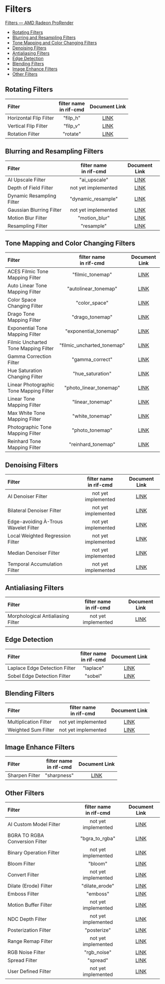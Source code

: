 # Filters

[Filters — AMD Radeon ProRender](https://radeon-pro.github.io/RadeonProRenderDocs/en/rif/filters.html)

 * [Rotating Filters](https://github.com/Umio-Yasuno/rif-cmd/blob/main/FILTERS.md#rotating-filters)
 * [Blurring and Resampling Filters](https://github.com/Umio-Yasuno/rif-cmd/blob/main/FILTERS.md#blurring-and-resampling-filters)
 * [Tone Mapping and Color Changing Filters](https://github.com/Umio-Yasuno/rif-cmd/blob/main/FILTERS.md#tone-mapping-and-color-changing-filters)
 * [Denoising Filters](https://github.com/Umio-Yasuno/rif-cmd/blob/main/FILTERS.md#denoising-filters)
 * [Antialiasing Filters](https://github.com/Umio-Yasuno/rif-cmd/blob/main/FILTERS.md#antialiasing-filters)
 * [Edge Detection](https://github.com/Umio-Yasuno/rif-cmd/blob/main/FILTERS.md#edge-detection)
 * [Blending Filters](https://github.com/Umio-Yasuno/rif-cmd/blob/main/FILTERS.md#blending-filters)
 * [Image Enhance Filters](https://github.com/Umio-Yasuno/rif-cmd/blob/main/FILTERS.md#image-enhance-filters)
 * [Other Filters](https://github.com/Umio-Yasuno/rif-cmd/blob/main/FILTERS.md#other-filters)


## Rotating Filters

| Filter | filter name<br>in rif-cmd | Document Link |
| :--    | :--:                      | :--:          |
| Horizontal Flip Filter | "filp_h" | [LINK](https://radeon-pro.github.io/RadeonProRenderDocs/en/rif/filters/horizontal_flip.html) |
| Vertical Flip Filter   | "filp_v" | [LINK](https://radeon-pro.github.io/RadeonProRenderDocs/en/rif/filters/vertical_flip.html)
| Rotation Filter        | "rotate" | [LINK](https://radeon-pro.github.io/RadeonProRenderDocs/en/rif/filters/rotation.html) |


## Blurring and Resampling Filters

| Filter | filter name<br>in rif-cmd | Document Link |
| :--    |  :--:                     | :--:          |
| AI Upscale Filter         | "ai_upscale" | [LINK](https://radeon-pro.github.io/RadeonProRenderDocs/en/rif/filters/ai_upscale.html) |
| Depth of Field Filter     | not yet implemented <!-- depth_of_filed --> | [LINK](https://radeon-pro.github.io/RadeonProRenderDocs/en/rif/filters/depth_of_field.html) |
| Dynamic Resampling Filter | "dynamic_resample" | [LINK](https://radeon-pro.github.io/RadeonProRenderDocs/en/rif/filters/dynamic_resampling.html) |
| Gaussian Blurring Filter  | not yet implemented <!-- gaussian_blur --> | [LINK](https://radeon-pro.github.io/RadeonProRenderDocs/en/rif/filters/gaussian_blurring.html) |
| Motion Blur Filter        | "motion_blur" | [LINK](https://radeon-pro.github.io/RadeonProRenderDocs/en/rif/filters/motion_blur.html) |
| Resampling Filter         | "resample"    | [LINK](https://radeon-pro.github.io/RadeonProRenderDocs/en/rif/filters/resampling.html) |


## Tone Mapping and Color Changing Filters

| Filter | filter name<br>in rif-cmd | Document Link |
| :--    | :--:                      | :--:          |
| ACES Filmic Tone Mapping Filter       | "filmic_tonemap"          | [LINK](https://radeon-pro.github.io/RadeonProRenderDocs/en/rif/filters/aces_filmic_tone_mapping.html) |
| Auto Linear Tone Mapping Filter       | "autolinear_tonemap"      | [LINK](https://radeon-pro.github.io/RadeonProRenderDocs/en/rif/filters/auto_linear_tone_mapping.html)
| Color Space Changing Filter           | "color_space"             | [LINK](https://radeon-pro.github.io/RadeonProRenderDocs/en/rif/filters/color_space_changing.html) |
| Drago Tone Mapping Filter             | "drago_tonemap"           | [LINK](https://radeon-pro.github.io/RadeonProRenderDocs/en/rif/filters/drago_tone_mapping.html) |
| Exponential Tone Mapping Filter       | "exponential_tonemap"     | [LINK](https://radeon-pro.github.io/RadeonProRenderDocs/en/rif/filters/exponential_tone_mapping.html) |
| Filmic Uncharted Tone Mapping Filter  | "filmic_uncharted_tonemap"| [LINK](https://radeon-pro.github.io/RadeonProRenderDocs/en/rif/filters/filmic_uncharted_tone_mapping.html)
| Gamma Correction Filter               | "gamma_correct"           | [LINK](https://radeon-pro.github.io/RadeonProRenderDocs/en/rif/filters/gamma_correction.html) |
| Hue Saturation Changing Filter        | "hue_saturation"          | [LINK](https://github.com/Umio-Yasuno/rif-cmd/blob/main/rif-cmd.cpp) |
| Linear Photographic Tone Mapping Filter | "photo_linear_tonemap"  | [LINK](https://radeon-pro.github.io/RadeonProRenderDocs/en/rif/filters/linear_photographic_tone_mapping.html) |
| Linear Tone Mapping Filter            | "linear_tonemap"          | [LINK](https://radeon-pro.github.io/RadeonProRenderDocs/en/rif/filters/linear_tone_mapping.html)
| Max White Tone Mapping Filter         | "white_tonemap"           | [LINK](https://radeon-pro.github.io/RadeonProRenderDocs/en/rif/filters/max_white_tone_mapping.html) |
| Photographic Tone Mapping Filter      | "photo_tonemap"           | [LINK](https://radeon-pro.github.io/RadeonProRenderDocs/en/rif/filters/photographic_tone_mapper.html) |
| Reinhard Tone Mapping Filter          | "reinhard_tonemap"        | [LINK](https://radeon-pro.github.io/RadeonProRenderDocs/en/rif/filters/reinhard_tone_mapping.html) |


## Denoising Filters

| Filter | filter name<br>in rif-cmd | Document Link |
| :--    | :--:                      | :--:          |
| AI Denoiser Filter                    | not yet implemented <!-- ai_denoise -->           | [LINK](https://radeon-pro.github.io/RadeonProRenderDocs/en/rif/filters/ai_denoiser.html) |
| Bilateral Denoiser Filter             | not yet implemented <!-- bilateral_denoise -->    | [LINK](https://radeon-pro.github.io/RadeonProRenderDocs/en/rif/filters/bilateral_denoiser.html) |
| Edge-avoiding À-Trous Wavelet Filter  | not yet implemented <!-- eaw_denoise -->          | [LINK](https://radeon-pro.github.io/RadeonProRenderDocs/en/rif/filters/edge_avoiding_wavelet.html) |
| Local Weighted Regression Filter      | not yet implemented <!-- eaw_denoise -->          | [LINK](https://radeon-pro.github.io/RadeonProRenderDocs/en/rif/filters/local_weighted_regression.html) |
| Median Denoiser Filter               | not yet implemented <!-- median_denoise -->       | [LINK](https://radeon-pro.github.io/RadeonProRenderDocs/en/rif/filters/median_denoiser.html) |
| Temporal Accumulation Filter         | not yet implemented <!-- median_denoise -->       | [LINK](https://radeon-pro.github.io/RadeonProRenderDocs/en/rif/filters/temporal_accumulation.html)


## Antialiasing Filters

| Filter | filter name<br>in rif-cmd | Document Link |
| :--    | :--:                      | :--:          |
| Morphological Antialiasing Filter | not yet implemented <!-- mlaa --> | [LINK](https://radeon-pro.github.io/RadeonProRenderDocs/en/rif/filters/morphological_antialiasing.html) |


## Edge Detection

| Filter | filter name<br>in rif-cmd | Document Link |
| :--    | :--:                      | :--:          |
| Laplace Edge Detection Filter | "laplace" | [LINK](https://radeon-pro.github.io/RadeonProRenderDocs/en/rif/filters/laplace_edge_detection.html) |
| Sobel Edge Detection Filter   | "sobel"   | [LINK](https://radeon-pro.github.io/RadeonProRenderDocs/en/rif/filters/sobel_edge_detection.html)   |


## Blending Filters

| Filter | filter name<br>in rif-cmd | Document Link |
| :--    | :--:                      | :--:          |
| Multiplication Filter | not yet implemented <!-- mult -->         | [LINK](https://radeon-pro.github.io/RadeonProRenderDocs/en/rif/filters/multiplication.html) |
| Weighted Sum Filter   | not yet implemented <!-- weighted_sum --> | [LINK](https://radeon-pro.github.io/RadeonProRenderDocs/en/rif/filters/weighted_sum.html) |


## Image Enhance Filters

| Filter | filter name<br>in rif-cmd | Document Link |
| :--    | :--:                      | :--:          |
| Sharpen Filter | "sharpness" | [LINK](https://radeon-pro.github.io/RadeonProRenderDocs/en/rif/filters/sharpen.html) |


## Other Filters

| Filter | filter name<br>in rif-cmd | Document Link |
| :--    | :--:                      | :--:          |
| AI Custom Model Filter            | not yet implemented <!-- ai_model --> | [LINK](https://radeon-pro.github.io/RadeonProRenderDocs/en/rif/filters/ai_custom_model.html) |
| BGRA TO RGBA Conversion Filter    | "bgra_to_rgba"                        | [LINK](https://radeon-pro.github.io/RadeonProRenderDocs/en/rif/filters/bgra_to_rgba_conversion.html) |
| Binary Operation Filter           | not yet implemented <!-- binary_op -->| [LINK](https://radeon-pro.github.io/RadeonProRenderDocs/en/rif/filters/binary_operation.html) |
| Bloom Filter                      | "bloom"                               | [LINK](https://radeon-pro.github.io/RadeonProRenderDocs/en/rif/filters/bloom.html) |
| Convert Filter                    | not yet implemented <!-- convert -->  | [LINK](https://radeon-pro.github.io/RadeonProRenderDocs/en/rif/filters/convert.html) |
| Dilate (Erode) Filter             | "dilate_erode"                        | [LINK](https://radeon-pro.github.io/RadeonProRenderDocs/en/rif/filters/dilate.html) |
| Emboss Filter                     | "emboss"                              | [LINK](https://radeon-pro.github.io/RadeonProRenderDocs/en/rif/filters/emboss.html) |
| Motion Buffer Filter              | not yet implemented <!-- motion_buffer --> | [LINK](https://radeon-pro.github.io/RadeonProRenderDocs/en/rif/filters/motion_buffer.html) |
| NDC Depth Filter                  | not yet implemented <!-- ndc_depth -->| [LINK](https://radeon-pro.github.io/RadeonProRenderDocs/en/rif/filters/ndc_depth.html) |
| Posterization Filter              | "posterize"                           | [LINK](https://radeon-pro.github.io/RadeonProRenderDocs/en/rif/filters/posterization.html) |
| Range Remap Filter                | not yet implemented <!-- remap -->    | [LINK](https://radeon-pro.github.io/RadeonProRenderDocs/en/rif/filters/range_remap.html) |
| RGB Noise Filter                  | "rgb_noise"                           | [LINK](https://radeon-pro.github.io/RadeonProRenderDocs/en/rif/filters/rgb_noise.html) |
| Spread Filter                     | "spread"                              | [LINK](https://radeon-pro.github.io/RadeonProRenderDocs/en/rif/filters/spread.html) |
| User Defined Filter               | not yet implemented <!-- user_defined --> | [LINK](https://radeon-pro.github.io/RadeonProRenderDocs/en/rif/filters/user_defined.html) |

